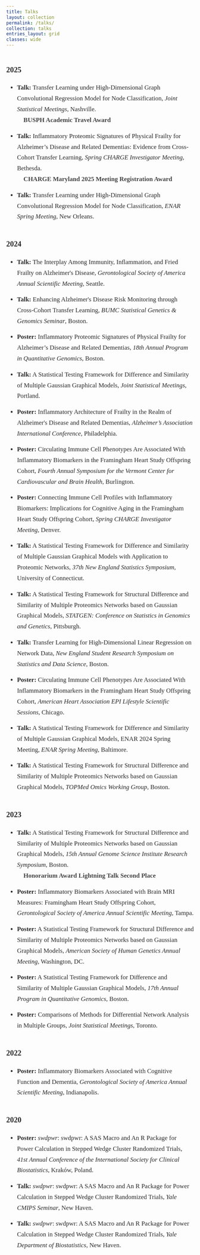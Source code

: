 ```yaml
---
title: Talks
layout: collection
permalink: /talks/
collection: talks
entries_layout: grid
classes: wide
---
```

<style>
.page__content {
  font-family: "Georgia", serif;
  font-size: 17px;
  line-height: 1.7;
  color: #2a2a2a;
}
.page__content li {
  margin-bottom: 0.8em;
}
.year-header {
  font-size: 1.2em;
  font-weight: bold;
  margin-top: 2em;
}
</style>


<div class="page__content">

<div class="year-header">2025</div>
<ul class="talks-list">
  <li><strong>Talk:</strong> Transfer Learning under High-Dimensional Graph Convolutional Regression Model for Node Classification, <em>Joint Statistical Meetings</em>, Nashville.<br><strong style="color:#444;">🏅 BUSPH Academic Travel Award</strong></li>
<li><strong>Talk:</strong> Inflammatory Proteomic Signatures of Physical Frailty for Alzheimer’s Disease and Related Dementias: Evidence from Cross-Cohort Transfer Learning, <em>Spring CHARGE Investigator Meeting</em>, Bethesda.<br><strong style="color:#444;">🏅 CHARGE Maryland 2025 Meeting Registration Award</strong></li>

  <li><strong>Talk:</strong> Transfer Learning under High-Dimensional Graph Convolutional Regression Model for Node Classification, <em>ENAR Spring Meeting</em>, New Orleans.</li>
</ul>

<div class="year-header">2024</div>
<ul class="talks-list">
  <li><strong>Talk:</strong> The Interplay Among Immunity, Inflammation, and Fried Frailty on Alzheimer's Disease, <em>Gerontological Society of America Annual Scientific Meeting</em>, Seattle.</li>
  <li><strong>Talk:</strong> Enhancing Alzheimer's Disease Risk Monitoring through Cross-Cohort Transfer Learning, <em>BUMC Statistical Genetics & Genomics Seminar</em>, Boston.</li>
  <li><strong>Poster:</strong> Inflammatory Proteomic Signatures of Physical Frailty for Alzheimer’s Disease and Related Dementias, <em>18th Annual Program in Quantitative Genomics</em>, Boston.</li>
  <li><strong>Talk:</strong> A Statistical Testing Framework for Difference and Similarity of Multiple Gaussian Graphical Models, <em>Joint Statistical Meetings</em>, Portland.</li>
  <li><strong>Poster:</strong> Inflammatory Architecture of Frailty in the Realm of Alzheimer's Disease and Related Dementias, <em>Alzheimer’s Association International Conference</em>, Philadelphia.</li>
  <li><strong>Poster:</strong> Circulating Immune Cell Phenotypes Are Associated With Inflammatory Biomarkers in the Framingham Heart Study Offspring Cohort, <em>Fourth Annual Symposium for the Vermont Center for Cardiovascular and Brain Health</em>, Burlington.</li>
  <li><strong>Poster:</strong> Connecting Immune Cell Profiles with Inflammatory Biomarkers: Implications for Cognitive Aging in the Framingham Heart Study Offspring Cohort, <em>Spring CHARGE Investigator Meeting</em>, Denver.</li>
  <li><strong>Talk:</strong> A Statistical Testing Framework for Difference and Similarity of Multiple Gaussian Graphical Models with Application to Proteomic Networks, <em>37th New England Statistics Symposium</em>, University of Connecticut.</li>
  <li><strong>Talk:</strong> A Statistical Testing Framework for Structural Difference and Similarity of Multiple Proteomics Networks based on Gaussian Graphical Models, <em>STATGEN: Conference on Statistics in Genomics and Genetics</em>, Pittsburgh.</li>
  <li><strong>Talk:</strong> Transfer Learning for High-Dimensional Linear Regression on Network Data, <em>New England Student Research Symposium on Statistics and Data Science</em>, Boston.</li>
  <li><strong>Poster:</strong> Circulating Immune Cell Phenotypes Are Associated With Inflammatory Biomarkers in the Framingham Heart Study Offspring Cohort, <em>American Heart Association EPI Lifestyle Scientific Sessions</em>, Chicago.</li>
  <li><strong>Talk:</strong> A Statistical Testing Framework for Difference and Similarity of Multiple Gaussian Graphical Models, ENAR 2024 Spring Meeting, <em>ENAR Spring Meeting</em>, Baltimore.</li>
  <li><strong>Talk:</strong> A Statistical Testing Framework for Structural Difference and Similarity of Multiple Proteomics Networks based on Gaussian Graphical Models, <em>TOPMed Omics Working Group</em>, Boston.</li>
</ul>

<div class="year-header">2023</div>
<ul class="talks-list">
  <li><strong>Talk:</strong> A Statistical Testing Framework for Structural Difference and Similarity of Multiple Proteomics Networks based on Gaussian Graphical Models, <em>15th Annual Genome Science Institute Research Symposium</em>, Boston.<br><strong style="color:#444;">🏅 Honorarium Award Lightning Talk Second Place</strong></li>
  <li><strong>Poster:</strong> Inflammatory Biomarkers Associated with Brain MRI Measures: Framingham Heart Study Offspring Cohort, <em>Gerontological Society of America Annual Scientific Meeting</em>, Tampa.</li>
  <li><strong>Poster:</strong> A Statistical Testing Framework for Structural Difference and Similarity of Multiple Proteomics Networks based on Gaussian Graphical Models, <em>American Society of Human Genetics Annual Meeting</em>, Washington, DC.</li>
  <li><strong>Poster:</strong> A Statistical Testing Framework for Difference and Similarity of Multiple Gaussian Graphical Models, <em>17th Annual Program in Quantitative Genomics</em>, Boston.</li>
  <li><strong>Poster:</strong> Comparisons of Methods for Differential Network Analysis in Multiple Groups, <em>Joint Statistical Meetings</em>, Toronto.</li>
</ul>

<div class="year-header">2022</div>
<ul class="talks-list">
  <li><strong>Poster:</strong> Inflammatory Biomarkers Associated with Cognitive Function and Dementia, <em>Gerontological Society of America Annual Scientific Meeting</em>, Indianapolis.</li>
</ul>

<div class="year-header">2020</div>
<ul class="talks-list">
  <li><strong>Poster:</strong> <em>swdpwr</em>: swdpwr: A SAS Macro and An R Package for Power Calculation in Stepped Wedge Cluster Randomized Trials, <em>41st Annual Conference of the International Society for Clinical Biostatistics</em>, Kraków, Poland.</li>
  <li><strong>Talk:</strong> <em>swdpwr</em>: swdpwr: A SAS Macro and An R Package for Power Calculation in Stepped Wedge Cluster Randomized Trials, <em>Yale CMIPS Seminar</em>, New Haven.</li>
  <li><strong>Talk:</strong> <em>swdpwr</em>: swdpwr: A SAS Macro and An R Package for Power Calculation in Stepped Wedge Cluster Randomized Trials, <em>Yale Department of Biostatistics</em>, New Haven.</li>
</ul>

</div>
